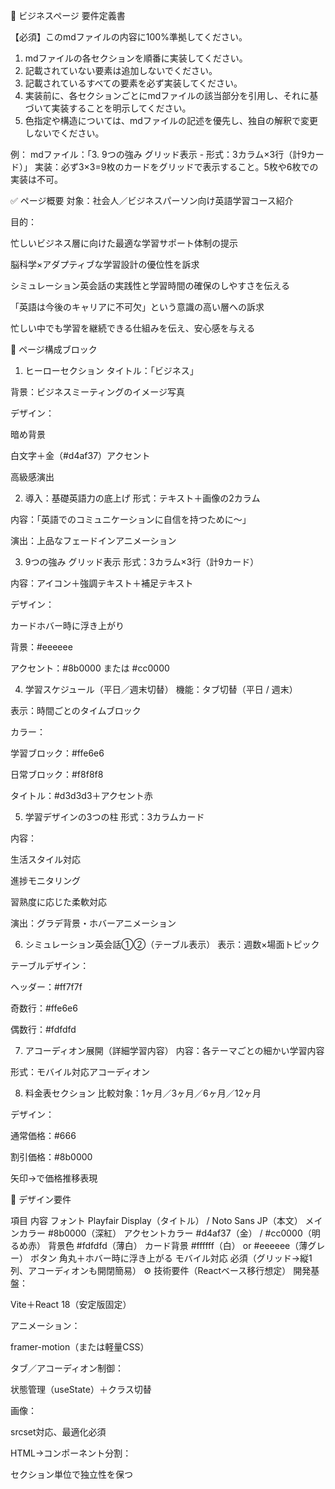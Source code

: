 📄 ビジネスページ 要件定義書

【必須】このmdファイルの内容に100%準拠してください。
1. mdファイルの各セクションを順番に実装してください。
2. 記載されていない要素は追加しないでください。
3. 記載されているすべての要素を必ず実装してください。
4. 実装前に、各セクションごとにmdファイルの該当部分を引用し、それに基づいて実装することを明示してください。
5. 色指定や構造については、mdファイルの記述を優先し、独自の解釈で変更しないでください。

例：
mdファイル：「3. 9つの強み グリッド表示 - 形式：3カラム×3行（計9カード）」
実装：必ず3×3=9枚のカードをグリッドで表示すること。5枚や6枚での実装は不可。


✅ ページ概要
対象：社会人／ビジネスパーソン向け英語学習コース紹介

目的：

忙しいビジネス層に向けた最適な学習サポート体制の提示

脳科学×アダプティブな学習設計の優位性を訴求

シミュレーション英会話の実践性と学習時間の確保のしやすさを伝える

「英語は今後のキャリアに不可欠」という意識の高い層への訴求

忙しい中でも学習を継続できる仕組みを伝え、安心感を与える

🧱 ページ構成ブロック
1. ヒーローセクション
タイトル：「ビジネス」

背景：ビジネスミーティングのイメージ写真

デザイン：

暗め背景

白文字＋金（#d4af37）アクセント

高級感演出

2. 導入：基礎英語力の底上げ
形式：テキスト＋画像の2カラム

内容：「英語でのコミュニケーションに自信を持つために～」

演出：上品なフェードインアニメーション

3. 9つの強み グリッド表示
形式：3カラム×3行（計9カード）

内容：アイコン＋強調テキスト＋補足テキスト

デザイン：

カードホバー時に浮き上がり

背景：#eeeeee

アクセント：#8b0000 または #cc0000

4. 学習スケジュール（平日／週末切替）
機能：タブ切替（平日 / 週末）

表示：時間ごとのタイムブロック

カラー：

学習ブロック：#ffe6e6

日常ブロック：#f8f8f8

タイトル：#d3d3d3＋アクセント赤

5. 学習デザインの3つの柱
形式：3カラムカード

内容：

生活スタイル対応

進捗モニタリング

習熟度に応じた柔軟対応

演出：グラデ背景・ホバーアニメーション

6. シミュレーション英会話①②（テーブル表示）
表示：週数×場面トピック

テーブルデザイン：

ヘッダー：#ff7f7f

奇数行：#ffe6e6

偶数行：#fdfdfd

7. アコーディオン展開（詳細学習内容）
内容：各テーマごとの細かい学習内容

形式：モバイル対応アコーディオン

8. 料金表セクション
比較対象：1ヶ月／3ヶ月／6ヶ月／12ヶ月

デザイン：

通常価格：#666

割引価格：#8b0000

矢印→で価格推移表現

🎨 デザイン要件

項目	内容
フォント	Playfair Display（タイトル） / Noto Sans JP（本文）
メインカラー	#8b0000（深紅）
アクセントカラー	#d4af37（金） / #cc0000（明るめ赤）
背景色	#fdfdfd（薄白）
カード背景	#ffffff（白） or #eeeeee（薄グレー）
ボタン	角丸＋ホバー時に浮き上がる
モバイル対応	必須（グリッド→縦1列、アコーディオンも開閉簡易）
⚙️ 技術要件（Reactベース移行想定）
開発基盤：

Vite＋React 18（安定版固定）

アニメーション：

framer-motion（または軽量CSS）

タブ／アコーディオン制御：

状態管理（useState）＋クラス切替

画像：

srcset対応、最適化必須

HTML→コンポーネント分割：

セクション単位で独立性を保つ